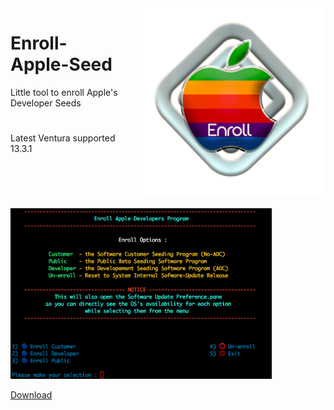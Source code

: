 <img style="float: right; margin-left: 30px; margin-bottom: 20px;" width="300" height="300" src="media/AppIcon.png" align="right">

# Enroll-Apple-Seed
Little tool to enroll Apple's Developer Seeds
#
Latest Ventura supported 13.3.1
#
<img src="media/enroll.png" width="418" height="273">


[Download](https://github.com/LAbyOne/Enroll-Apple-Seed/releases)



